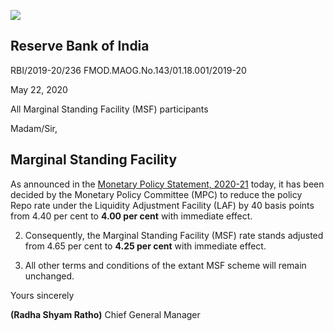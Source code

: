 ![](_page_0_Picture_0.jpeg)

## **Reserve Bank of India**

RBI/2019-20/236 FMOD.MAOG.No.143/01.18.001/2019-20

May 22, 2020

All Marginal Standing Facility (MSF) participants

Madam/Sir,

## **Marginal Standing Facility**

As announced in the [Monetary Policy Statement, 2020-21](https://www.rbi.org.in/Scripts/BS_PressReleaseDisplay.aspx?prid=49843) today, it has been decided by the Monetary Policy Committee (MPC) to reduce the policy Repo rate under the Liquidity Adjustment Facility (LAF) by 40 basis points from 4.40 per cent to **4.00 per cent** with immediate effect.

2. Consequently, the Marginal Standing Facility (MSF) rate stands adjusted from 4.65 per cent to **4.25 per cent** with immediate effect.

3. All other terms and conditions of the extant MSF scheme will remain unchanged.

Yours sincerely

**(Radha Shyam Ratho)** Chief General Manager